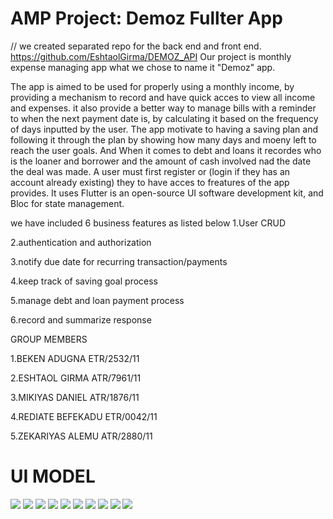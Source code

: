 # AMP Project: Demoz Fullter App
// we created separated repo for the back end and front end. https://github.com/EshtaolGirma/DEMOZ_API
Our project is monthly expense managing app what we chose to name it "Demoz" app.

The app is aimed to be used for properly using a monthly income, by providing a mechanism to record and have quick acces to view all income and expenses. it also provide a better way to manage bills with a reminder to when the next payment date is, by calculating it based on the frequency of days inputted by the user. The app motivate to having a saving plan and following it through the plan by showing how many days and moeny left to reach the user goals. And When it comes to debt and loans it recordes who is the loaner and borrower and the amount of cash involved nad the date the deal was made.
A user must first register or (login if they has an account already existing) they to have acces to freatures of the app provides.
It uses Flutter is an open-source UI software development kit, and Bloc for state management.





we have included 6 business features as listed below
1.User CRUD

2.authentication and authorization

3.notify due date for recurring transaction/payments

4.keep track of saving goal process

5.manage debt and loan payment process

6.record and summarize response

GROUP MEMBERS

1.BEKEN ADUGNA ETR/2532/11

2.ESHTAOL GIRMA ATR/7961/11

3.MIKIYAS DANIEL ATR/1876/11

4.REDIATE BEFEKADU ETR/0042/11

5.ZEKARIYAS ALEMU ATR/2880/11

# UI MODEL

![](UI_MODELS/contact.jpg)
![](UI_MODELS/catagories.jpg)
![](UI_MODELS/contact.jpg)
![](UI_MODELS/expense.jpg)
![](UI_MODELS/home.jpg)
![](UI_MODELS/income.jpg)
![](UI_MODELS/login.jpg)
![](UI_MODELS/register.jpg)
![](UI_MODELS/save.jpg)
![](UI_MODELS/saving.jpg)
